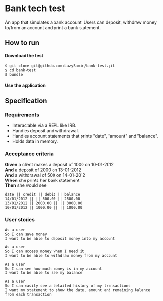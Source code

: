 # Bank tech test
An app that simulates a bank account. Users can deposit, withdraw money to/from an account and print a bank statement.

## How to run

#### Download the test
```
$ git clone git@github.com:LazySamir/bank-test.git
$ cd bank-test
$ bundle
```

#### Use the application
<!-- add info on how to use application features in IRB -->

## Specification

### Requirements

* Interactable via a REPL like IRB.
* Handles deposit and withdrawal.
* Handles account statements that prints "date", "amount" and "balance".
* Holds data in memory.

### Acceptance criteria

**Given** a client makes a deposit of 1000 on 10-01-2012  
**And** a deposit of 2000 on 13-01-2012  
**And** a withdrawal of 500 on 14-01-2012  
**When** she prints her bank statement  
**Then** she would see

```
date || credit || debit || balance
14/01/2012 || || 500.00 || 2500.00
13/01/2012 || 2000.00 || || 3000.00
10/01/2012 || 1000.00 || || 1000.00
```
### User stories

```
As a user
So I can save money
I want to be able to deposit money into my account

As a user
So I can access money when I need it
I want to be able to withdraw money from my account

As a user
So I can see how much money is in my account
I want to be able to see my balance

As a user
So I can easily see a detailed history of my transactions
I want my statement to show the date, amount and remaining balance from each transaction
```
